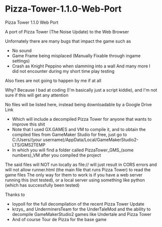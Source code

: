 # Pizza-Tower-1.1.0-Web-Port

Pizza Tower 1.1.0 Web Port

A port of Pizza Tower (The Noise Update) to the Web Browser

Unfornately there are many bugs that impact the game such as
- No sound
- Game Frame being misplaced (Manually Fixable through ingame settings)
- Crash as Knight Peppino when slamming into a wall
  And many more I did not encounter during my short time play testing

Also fixes are not going to happen by me if at all
  
  Why? Because I bad at coding (I'm basically just a script kiddie), and I'm not sure if this will get any attention

No files will be listed here, instead being downloadable by a Google Drive Link
- Which will include a decompiled Pizza Tower for anyone that wants to improve this shit
- Note that I used GX.GAMES and VM to compile it, and to obtain the compiled files from GameMaker Studio for free, just go to C:/Users/(your username)/AppData/Local/GameMakerStudio2-LTS/GMS2TEMP
- In which you will find a folder called PizzaTower_GMS_(some numbers)_VM after you compiled the project

The said files will NOT run locally as file:// will just result in CORS errors and will not allow runner.html (the main file that runs Pizza Tower) to read the game files
The only way for them to work is if you have a web server running this (not tested), or a local server using something like python (which has successfully been tested)

Thanks to
- loypoll for the full decompilation of the recent Pizza Tower Update
- krzys_ and UnderminersTeam for the UnderTaleMod and the ability to decompile GameMakerStudio2 games like Undertale and Pizza Tower
- And of course Tour de Pizza for the base game
